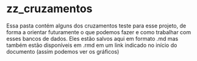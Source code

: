# zz_cruzamentos

Essa pasta contém alguns dos cruzamentos teste para esse projeto, de forma a orientar futuramente o que podemos fazer e como trabalhar com esses bancos de dados. Eles estão salvos aqui em formato .md mas também estão disponíveis em .rmd em um link indicado no início do documento (assim podemos ver os gráficos)
